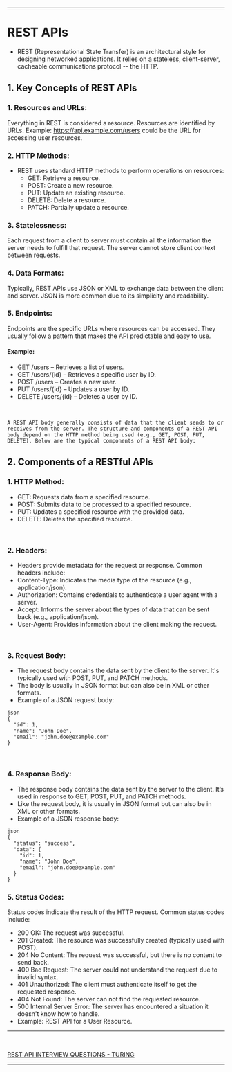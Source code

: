 
---
# REST APIs


- REST (Representational State Transfer) is an architectural style for designing networked applications. It relies on a stateless, client-server, cacheable communications protocol -- the HTTP.


## 1. Key Concepts of REST APIs

### 1. Resources and URLs:
Everything in REST is considered a resource. Resources are identified by URLs.
Example: https://api.example.com/users could be the URL for accessing user resources.

### 2. HTTP Methods:
- REST uses standard HTTP methods to perform operations on resources:
  - GET: Retrieve a resource.
  - POST: Create a new resource.
  - PUT: Update an existing resource.
  - DELETE: Delete a resource.
  - PATCH: Partially update a resource.

### 3. Statelessness:

Each request from a client to server must contain all the information the server needs to fulfill that request.
The server cannot store client context between requests.

### 4. Data Formats:

Typically, REST APIs use JSON or XML to exchange data between the client and server. JSON is more common due
to its simplicity and readability.

### 5. Endpoints:

Endpoints are the specific URLs where resources can be accessed. They usually follow a pattern that makes 
the API predictable and easy to use.

#### Example:
- GET /users – Retrieves a list of users.
- GET /users/{id} – Retrieves a specific user by ID.
- POST /users – Creates a new user.
- PUT /users/{id} – Updates a user by ID.
- DELETE /users/{id} – Deletes a user by ID.

<br>


    A REST API body generally consists of data that the client sends to or receives from the server. The structure and components of a REST API body depend on the HTTP method being used (e.g., GET, POST, PUT, DELETE). Below are the typical components of a REST API body:

## 2. Components of a RESTful APIs

### 1. HTTP Method:

- GET: Requests data from a specified resource.
- POST: Submits data to be processed to a specified resource.
- PUT: Updates a specified resource with the provided data.
- DELETE: Deletes the specified resource.

<br>

### 2. Headers:

- Headers provide metadata for the request or response. Common headers include:
- Content-Type: Indicates the media type of the resource (e.g., application/json).
- Authorization: Contains credentials to authenticate a user agent with a server.
- Accept: Informs the server about the types of data that can be sent back (e.g., application/json).
- User-Agent: Provides information about the client making the request.

<br>

### 3. Request Body:

- The request body contains the data sent by the client to the server. It's typically used with POST, PUT, and PATCH methods.
- The body is usually in JSON format but can also be in XML or other formats.
- Example of a JSON request body:
```
json
{
  "id": 1,
  "name": "John Doe",
  "email": "john.doe@example.com"
}
```
<br>

### 4. Response Body:

- The response body contains the data sent by the server to the client. It’s used in response to GET, POST, PUT, and PATCH methods.
- Like the request body, it is usually in JSON format but can also be in XML or other formats.
- Example of a JSON response body:
```
json
{
  "status": "success",
  "data": {
    "id": 1,
    "name": "John Doe",
    "email": "john.doe@example.com"
  }
}
```


### 5. Status Codes:

Status codes indicate the result of the HTTP request. Common status codes include:
- 200 OK: The request was successful.
- 201 Created: The resource was successfully created (typically used with POST).
- 204 No Content: The request was successful, but there is no content to send back.
- 400 Bad Request: The server could not understand the request due to invalid syntax.
- 401 Unauthorized: The client must authenticate itself to get the requested response.
- 404 Not Found: The server can not find the requested resource.
- 500 Internal Server Error: The server has encountered a situation it doesn't know how to handle.
- Example: REST API for a User Resource.

---
<br>

[REST API INTERVIEW QUESTIONS - TURING](https://www.turing.com/interview-questions/rest-api)
<br>

---

